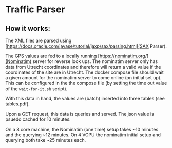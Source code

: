 # Traffic Parser

## How it works:
The XML files are parsed using [https://docs.oracle.com/javase/tutorial/jaxp/sax/parsing.html](SAX Parser).

The GPS values are fed to a locally running [https://nominatim.org/](Nominatim) server for reverse look ups.
The nominatim server only has data from Utrecht coordinates and therefore will return a valid value if the 
coordinates of the site are in Utrecht. The docker compose file should wait a given amount for the nominatim
server to come online (on initial set up). This can be configured in the the compose file (by setting the time out value
of the `wait-for-it.sh` script).
 

With this data in hand, the values are (batch) inserted into three tables (see tables.pdf).

Upon a GET request, this data is queries and served. The json value is psuedo cached for 10 minutes.

On a 8 core machine, the Nominatim (one time) setup takes ~10 minutes and the querying ~12 minutes.
On 4 VCPU the nominatim initial setup and querying both take ~25 minutes each.

